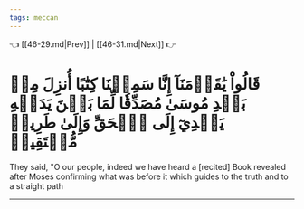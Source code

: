 ```yaml
---
tags: meccan
---
```


👈 [[46-29.md|Prev]] | [[46-31.md|Next]] 👉

# قَالُواْ يَٰقَوۡمَنَآ إِنَّا سَمِعۡنَا كِتَٰبًا أُنزِلَ مِنۢ بَعۡدِ مُوسَىٰ مُصَدِّقٗا لِّمَا بَيۡنَ يَدَيۡهِ يَهۡدِيٓ إِلَى ٱلۡحَقِّ وَإِلَىٰ طَرِيقٖ مُّسۡتَقِيمٖ

They said, "O our people, indeed we have heard a [recited] Book revealed after Moses confirming what was before it which guides to the truth and to a straight path

---

